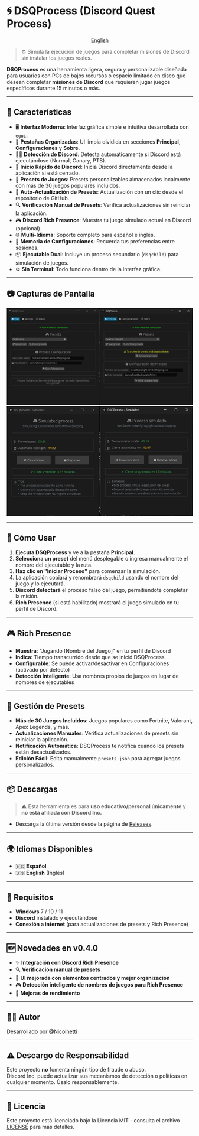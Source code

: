 # 🌀 DSQProcess (Discord Quest Process)

<p align="center">
  <a href="/README.md">English</a>
</p>

> ⚙️ Simula la ejecución de juegos para completar misiones de Discord sin instalar los juegos reales.

**DSQProcess** es una herramienta ligera, segura y personalizable diseñada para usuarios con PCs de bajos recursos o espacio limitado en disco que desean completar **misiones de Discord** que requieren jugar juegos específicos durante 15 minutos o más.

---

## 🌟 Características

- 🖥️ **Interfaz Moderna**: Interfaz gráfica simple e intuitiva desarrollada con `egui`.
- 🧭 **Pestañas Organizadas**: UI limpia dividida en secciones **Principal**, **Configuraciones** y **Sobre**.
- 🕵️‍♂️ **Detección de Discord**: Detecta automáticamente si Discord está ejecutándose (Normal, Canary, PTB).
- 🔘 **Inicio Rápido de Discord**: Inicia Discord directamente desde la aplicación si está cerrado.
- 📁 **Presets de Juegos**: Presets personalizables almacenados localmente con más de 30 juegos populares incluidos.
- 🔄 **Auto-Actualización de Presets**: Actualización con un clic desde el repositorio de GitHub.
- 🔍 **Verificación Manual de Presets**: Verifica actualizaciones sin reiniciar la aplicación.
- 🎮 **Discord Rich Presence**: Muestra tu juego simulado actual en Discord (opcional).
- 🌐 **Multi-Idioma**: Soporte completo para español e inglés.
- 💾 **Memoria de Configuraciones**: Recuerda tus preferencias entre sesiones.
- 📦 **Ejecutable Dual**: Incluye un proceso secundario (`dsqchild`) para simulación de juegos.
- ⚙️ **Sin Terminal**: Todo funciona dentro de la interfaz gráfica.

---

## 📷 Capturas de Pantalla

![image-1](assets/image1.jpg)
![image-2](assets/image2.jpg)

---

## 🚀 Cómo Usar

1. **Ejecuta DSQProcess** y ve a la pestaña **Principal**.
2. **Selecciona un preset** del menú desplegable o ingresa manualmente el nombre del ejecutable y la ruta.
3. **Haz clic en "Iniciar Proceso"** para comenzar la simulación.
4. La aplicación copiará y renombrará `dsqchild` usando el nombre del juego y lo ejecutará.
5. **Discord detectará** el proceso falso del juego, permitiéndote completar la misión.
6. **Rich Presence** (si está habilitado) mostrará el juego simulado en tu perfil de Discord.

---

## 🎮 Rich Presence

- **Muestra**: "Jugando [Nombre del Juego]" en tu perfil de Discord
- **Indica**: Tiempo transcurrido desde que se inició DSQProcess
- **Configurable**: Se puede activar/desactivar en Configuraciones (activado por defecto)
- **Detección Inteligente**: Usa nombres propios de juegos en lugar de nombres de ejecutables

---

## 🔄 Gestión de Presets

- **Más de 30 Juegos Incluidos**: Juegos populares como Fortnite, Valorant, Apex Legends, y más.
- **Actualizaciones Manuales**: Verifica actualizaciones de presets sin reiniciar la aplicación.
- **Notificación Automática**: DSQProcess te notifica cuando los presets están desactualizados.
- **Edición Fácil**: Edita manualmente `presets.json` para agregar juegos personalizados.

---

## 📦 Descargas

> ⚠️ Esta herramienta es para **uso educativo/personal únicamente** y **no está afiliada con Discord Inc.**

- Descarga la última versión desde la página de [Releases](https://github.com/Nicolhetti/DSQProcess/releases).

---

## 🌍 Idiomas Disponibles

- 🇪🇸 **Español**
- 🇺🇸 **English** (Inglés)

---

## 🔧 Requisitos

- **Windows** 7 / 10 / 11
- **Discord** instalado y ejecutándose
- **Conexión a internet** (para actualizaciones de presets y Rich Presence)

---

## 🆕 Novedades en v0.4.0

- ✨ **Integración con Discord Rich Presence**
- 🔍 **Verificación manual de presets**
- 🎨 **UI mejorada con elementos centrados y mejor organización**
- 🎮 **Detección inteligente de nombres de juegos para Rich Presence**
- 🚀 **Mejoras de rendimiento**

---

## 👨‍💻 Autor

Desarrollado por [@Nicolhetti](https://github.com/Nicolhetti)  
<!-- *Con un poco de ayuda de Claude Sonnet 💻✨* -->

---

## ⚠️ Descargo de Responsabilidad

Este proyecto **no** fomenta ningún tipo de fraude o abuso.  
Discord Inc. puede actualizar sus mecanismos de detección o políticas en cualquier momento. Úsalo responsablemente.

---

## 📝 Licencia

Este proyecto está licenciado bajo la Licencia MIT - consulta el archivo [LICENSE](LICENSE) para más detalles.